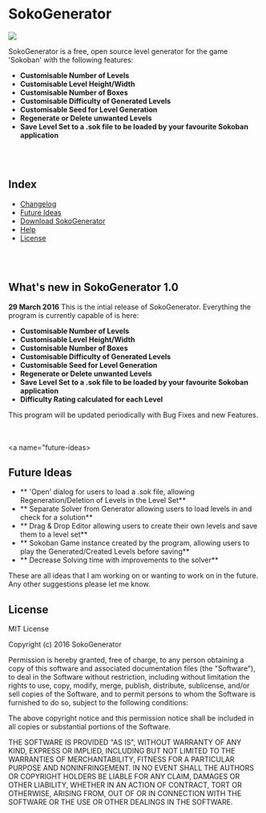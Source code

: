 # SokoGenerator

<img src="http://redbarongames.co.uk/Github/Images/Sokoban-Welcome.png" align="center">

SokoGenerator is a free, open source level generator for the game 'Sokoban' with the following features:
* **Customisable Number of Levels**
* **Customisable Level Height/Width**
* **Customisable Number of Boxes**
* **Customisable Difficulty of Generated Levels**
* **Customisable Seed for Level Generation**
* **Regenerate or Delete unwanted Levels**
* **Save Level Set to a .sok file to be loaded by your favourite Sokoban application**

<br><br>
## Index

- [Changelog](#changelog)
- [Future Ideas](#future-ideas)
- [Download SokoGenerator](#download)
- [Help](#help)
- [License](#license)

<br><br>
<a name="changelog"></a>
## What's new in SokoGenerator 1.0
<b>29 March 2016</b>
This is the intial release of SokoGenerator. Everything the program is currently capable of is here:
* **Customisable Number of Levels**
* **Customisable Level Height/Width**
* **Customisable Number of Boxes**
* **Customisable Difficulty of Generated Levels**
* **Customisable Seed for Level Generation**
* **Regenerate or Delete unwanted Levels**
* **Save Level Set to a .sok file to be loaded by your favourite Sokoban application**
* **Difficulty Rating calculated for each Level**

This program will be updated periodically with Bug Fixes and new Features.

<br><br>
<a name="future-ideas></a>
## Future Ideas

* ** 'Open' dialog for users to load a .sok file, allowing Regeneration/Deletion of Levels in the Level Set**
* ** Separate Solver from Generator allowing users to load levels in and check for a solution**
* ** Drag & Drop Editor allowing users to create their own levels and save them to a level set**
* ** Sokoban Game instance created by the program, allowing users to play the Generated/Created Levels before saving**
* ** Decrease Solving time with improvements to the solver**

These are all ideas that I am working on or wanting to work on in the future. Any other suggestions please let me know.

<a name="license"></a>
## License

MIT License

Copyright (c) 2016 SokoGenerator

Permission is hereby granted, free of charge, to any person obtaining a copy
of this software and associated documentation files (the "Software"), to deal
in the Software without restriction, including without limitation the rights
to use, copy, modify, merge, publish, distribute, sublicense, and/or sell
copies of the Software, and to permit persons to whom the Software is
furnished to do so, subject to the following conditions:

The above copyright notice and this permission notice shall be included in all
copies or substantial portions of the Software.

THE SOFTWARE IS PROVIDED "AS IS", WITHOUT WARRANTY OF ANY KIND, EXPRESS OR
IMPLIED, INCLUDING BUT NOT LIMITED TO THE WARRANTIES OF MERCHANTABILITY,
FITNESS FOR A PARTICULAR PURPOSE AND NONINFRINGEMENT. IN NO EVENT SHALL THE
AUTHORS OR COPYRIGHT HOLDERS BE LIABLE FOR ANY CLAIM, DAMAGES OR OTHER
LIABILITY, WHETHER IN AN ACTION OF CONTRACT, TORT OR OTHERWISE, ARISING FROM,
OUT OF OR IN CONNECTION WITH THE SOFTWARE OR THE USE OR OTHER DEALINGS IN THE
SOFTWARE.
